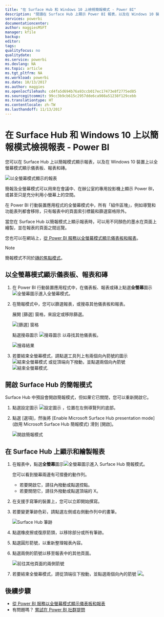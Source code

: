 ```yaml
---
title: "在 Surface Hub 和 Windows 10 上檢視簡報模式 - Power BI"
description: "閱讀在 Surface Hub 上顯示 Power BI 報表，以及在 Windows 10 裝置上以全螢幕模式顯示 Power BI 儀表板、報表和磚。"
services: powerbi
documentationcenter: 
author: maggiesMSFT
manager: kfile
backup: 
editor: 
tags: 
qualityfocus: no
qualitydate: 
ms.service: powerbi
ms.devlang: NA
ms.topic: article
ms.tgt_pltfrm: NA
ms.workload: powerbi
ms.date: 10/13/2017
ms.author: maggies
ms.openlocfilehash: cd4fa5d694b76a93ccb017ec17473e8f2775ed85
ms.sourcegitcommit: 99cc3b9cb615c2957dde6ca908a51238f129cebb
ms.translationtype: HT
ms.contentlocale: zh-TW
ms.lasthandoff: 11/13/2017
---
```

# <a name="view-reports-in-presentation-mode-on-surface-hub-and-windows-10---power-bi"></a>在 Surface Hub 和 Windows 10 上以簡報模式檢視報表 - Power BI
您可以在 Surface Hub 上以簡報模式顯示報表，以及在 Windows 10 裝置上以全螢幕模式顯示儀表板、報表和磚。 

![以全螢幕模式顯示的報表](media/mobile-windows-10-app-presentation-mode/power-bi-presentation-mode.png)

簡報及全螢幕模式可以用來在會議中、在辦公室的專用投影機上顯示 Power BI，或甚至只是充分利用小螢幕上的空間。 

在 Power BI 行動裝置應用程式的全螢幕模式中，所有「組件區塊」，例如導覽和功能表列都會移除，只有報表中的頁面索引標籤和篩選窗格除外。

當您在 Surface Hub 以簡報模式上顯示報表時，可以用不同顏色的墨水在頁面上繪製，並在報表的頁面之間巡覽。

您也可以在網站上，[從 Power BI 服務以全螢幕模式顯示儀表板和報表](service-fullscreen-mode.md)。

> [!NOTE]
> 簡報模式不同於[磚的焦點模式](mobile-tiles-in-the-mobile-apps.md)。
> 
> 

## <a name="display-dashboards-reports-and-tiles-in-full-screen-mode"></a>以全螢幕模式顯示儀表板、報表和磚
1. 在 Power BI 行動裝置應用程式中，在儀表板、報表或磚上點選**全螢幕**圖示![全螢幕圖示](media/mobile-windows-10-app-presentation-mode/power-bi-full-screen-icon.png)進入全螢幕模式。
2. 在簡報模式中，您可以篩選報表，或搜尋其他儀表板和報表。
   
    展開 [篩選] 窗格，來設定或移除篩選。
   
    ![[篩選] 窗格](media/mobile-windows-10-app-presentation-mode/power-bi-windows-10-presentation-filter.png)
   
     點選搜尋圖示 ![搜尋圖示](media/mobile-windows-10-app-presentation-mode/power-bi-windows-10-presentation-search-icon.png) 以尋找其他儀表板。
   
    ![搜尋結果](media/mobile-windows-10-app-presentation-mode/power-bi-windows-10-search.png)
3. 若要結束全螢幕模式，請點選工具列上有兩個向內箭號的圖示 ![結束全螢幕模式](media/mobile-windows-10-app-presentation-mode/power-bi-windows-10-exit-full-screen-icon.png) 或從頂端向下撥動，並點選兩個向內箭號 ![結束全螢幕模式](media/mobile-windows-10-app-presentation-mode/power-bi-windows-10-exit-full-screen-hub-icon.png).

## <a name="turn-on-presentation-mode-for-surface-hub"></a>開啟 Surface Hub 的簡報模式
Surface Hub 中預設會開啟簡報模式，但如果它已關閉，您可以重新開啟它。

1. 點選設定圖示 ![設定圖示](media/mobile-windows-10-app-presentation-mode/power-bi-settings-icon.png) ，位置在左側導覽列的底部。
2. 點選 [選項]，然後將 \[Enable Microsoft Surface Hub presentation mode] \(啟用 Microsoft Surface Hub 簡報模式) 滑到 [開啟]。
   
    ![開啟簡報模式](media/mobile-windows-10-app-presentation-mode/power-bi-turn-on-presentation-mode.png)

## <a name="display-and-draw-on-reports-on-surface-hub"></a>在 Surface Hub 上顯示和繪製報表
1. 在報表中，點選**全螢幕**圖示![全螢幕圖示](media/mobile-windows-10-app-presentation-mode/power-bi-full-screen-icon.png)進入 Surface Hub 簡報模式。
   
    您可以看到螢幕兩邊有可摺疊的動作列。 
   
   * 若要開啟它，請往內撥動或點選控點。
   * 若要關閉它，請往外撥動或點選頂端的 X。
2. 在支援手寫筆的裝置上，您可以立即開始撰寫。 
3. 若要變更筆跡色彩，請點選左側或右側動作列中的畫筆。
   
    ![Surface Hub 筆跡](media/mobile-windows-10-app-presentation-mode/power-bi-windows-10-surface-hub-ink.png)
4. 點選橡皮擦或復原箭頭，以移除部分或所有筆跡。
5. 點選圓形箭號，以重新整理報表內容。
6. 點選兩側的箭號以移至報表中的其他頁面。
   
    ![前往其他頁面的兩側箭號](media/mobile-windows-10-app-presentation-mode/power-bi-windows-10-surface-hub-arrows.png)
7. 若要結束全螢幕模式，請從頂端往下撥動，並點選兩個向內的箭號 ![](media/mobile-windows-10-app-presentation-mode/power-bi-windows-10-exit-full-screen-hub-icon.png)。

## <a name="next-steps"></a>後續步驟
* [從 Power BI 服務以全螢幕模式顯示儀表板和報表](service-fullscreen-mode.md)
* 有問題嗎？ [嘗試在 Power BI 社群提問](http://community.powerbi.com/)

